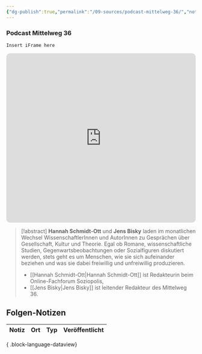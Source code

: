 ```yaml
---
{"dg-publish":true,"permalink":"/09-sources/podcast-mittelweg-36/","noteIcon":""}
---
```


### Podcast Mittelweg 36 

`Insert iFrame here`
<iframe allow="autoplay *; encrypted-media *; fullscreen *; clipboard-write" frameborder="0" height="450" style="width:100%;max-width:660px;overflow:hidden;border-radius:10px;" sandbox="allow-forms allow-popups allow-same-origin allow-scripts allow-storage-access-by-user-activation allow-top-navigation-by-user-activation" src="https://embed.podcasts.apple.com/de/podcast/mittelweg-36/id1607735590"></iframe>

> [!abstract] 
> **Hannah Schmidt-Ott** und **Jens Bisky** laden im monatlichen Wechsel WissenschaftlerInnen und AutorInnen zu Gesprächen über Gesellschaft, Kultur und Theorie. 
> Egal ob Romane, wissenschaftliche Studien, Gegenwartsbeobachtungen oder Sozialfiguren diskutiert werden, stets geht es um Menschen, wie sie sich aufeinander beziehen und was sie dabei freiwillig und unfreiwillig produzieren.
> 
> - [[Hannah Schmidt-Ott\|Hannah Schmidt-Ott]] ist Redakteurin beim Online-Fachforum Soziopolis, 
> - [[Jens Bisky\|Jens Bisky]] ist leitender Redakteur des Mittelweg 36.
> 


## Folgen-Notizen
| Notiz | Ort | Typ | Veröffentlicht |
| ----- | --- | --- | -------------- |

{ .block-language-dataview}

